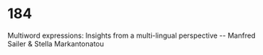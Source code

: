 # 184
Multiword expressions: Insights from a multi-lingual perspective -- Manfred Sailer &amp;   Stella Markantonatou   
